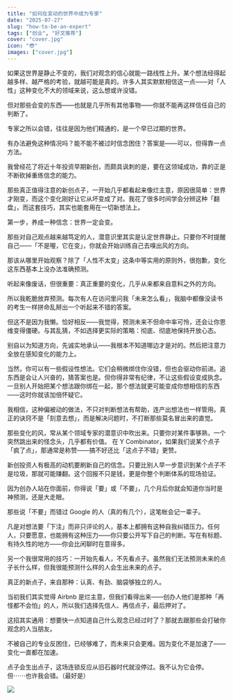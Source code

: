 ```yaml
---
title: "如何在变动的世界中成为专家"
date: "2025-07-27"
slug: "how-to-be-an-expert"
tags: ["创业", "好文推荐"]
cover: "cover.jpg"
icon: "😎"
images: ["cover.jpg"]
---
```

如果这世界是静止不变的，我们对观念的信心就能一路线性上升。某个想法经得起越多样、越严格的考验，就越可能是真的。许多人其实默默相信这一点——对「人性」这种变化不大的领域来说，这么想或许没错。



但对那些会变的东西——也就是几乎所有其他事物——你就不能再这样信任自己的判断了。



专家之所以会错，往往是因为他们精通的，是一个早已过期的世界。



有办法避免这种情况吗？能不能不被过时信念困住？答案是——可以，但得靠一点方法。



我曾经花了将近十年投资早期新创，而颇具讽刺的是，要在这领域成功，靠的正是不断砍掉重练信念的能力。



那些真正值得注意的新创点子，一开始几乎都看起来像烂主意，原因很简单：世界才刚变，而这个变化刚好让它从坏变成了对。我花了很多时间学会分辨这种「翻盘」，而这套技巧，其实也能套用在一切新想法上。



第一步，养成一种信念：世界一定会变。



那些对自己观点越来越笃定的人，潜意识里其实是认定世界静止。只要你不时提醒自己——「不是喔，它在变」，你就会开始训练自己去嗅出风的方向。



那该从哪里开始观察？除了「人性不太变」这条中等实用的原则外，很抱歉，变化这东西基本上没办法准确预测。



听起来像废话，但很重要：真正重要的变化，几乎从来都来自意料之外的方向。



所以我乾脆放弃预测。每次有人在访问里问我「未来怎么看」，我脑中都像没读书的考生一样拼命乱掰出一个听起来不错的答案。



但这不是因为我懒。恰好相反——我觉得，预测未来不但命中率可怜，还会让你思维变得僵硬。与其乱猜，不如选择更实际的策略：彻底、彻底地保持开放心态。



别自以为知道方向，先诚实地承认——我根本不知道哪边才是对的。然后把注意力全放在感知变化的能力上。



当然，你可以有一些假设性想法。它们会稍微绑住你没错，但也会驱动你前进。追东西是会让人兴奋的，猜答案也是。但你得非常有纪律，不让这些假设变成执念。
一旦别人开始把某个想法跟你绑在一起，那个想法就更可能变成你想相信的东西——这时你就该加倍怀疑它。



我相信，这种偏被动的做法，不只对判断想法有帮助，连产出想法也一样管用。真正的诀窍不是「刻意去想」，而是解决问题时，不打断那些莫名冒出来的直觉。



那些变化的风，常从某个领域专家的潜意识中吹出来。只要你对某件事够熟，一个突然跳出来的怪念头，几乎都有价值。
在 Y Combinator，如果我们说某个点子「疯了点」，那通常是称赞——搞不好还比「这点子不错」更赞。



新创投资人有极高的动机要刷新自己的信念。只要比别人早一步意识到某个点子不是垃圾，那就可能赚翻。这个回报不只是钱，更是你整个判断体系的现场验证。



因为创办人站在你面前，你得说「要」或「不要」，几个月后你就会知道你当时是神预测，还是大走眼。



那些说「不要」而错过 Google 的人（真的有几个），这笔帐会记一辈子。



凡是对想法要「下注」而非只评论的人，基本上都拥有这种自我纠错压力。任何人，只要愿意，也能拥有这种压力——你只要公开写下自己的判断。写在有标题、有持久性的地方——你会比闲聊时在意得多。



另一个我很常用的技巧：一开始先看人，不先看点子。虽然我们无法预测未来的点子长什么样，但我很能预测什么样的人会生出未来的点子。



真正的新点子，来自那种：认真、有劲、脑袋够独立的人。



当初我们其实觉得 Airbnb 是烂主意，但我们看得出来——创办人他们是那种「再怪都不会怕」的人，所以我们选择先信人、再信点子，最后押对了。



这招其实通用：想要快一点知道自己什么观念已经过时了？那就去跟那些会打破你观念的人当朋友。



不被自己的专业反困住，已经够难了，而未来只会更难。因为变化不是加速了——变化一直都在加速。



点子会生出点子，这场连锁反应从旧石器时代就没停过。我不认为它会停。
但⋯⋯也许我会错。（最好是）




![](https://prod-files-secure.s3.us-west-2.amazonaws.com/112d0858-5090-4d34-a606-b75eb8d65fd2/46476355-9cf3-4e99-9b7a-3531bc426380/1000202064.png?X-Amz-Algorithm=AWS4-HMAC-SHA256&X-Amz-Content-Sha256=UNSIGNED-PAYLOAD&X-Amz-Credential=ASIAZI2LB466RARSU6WT%2F20250829%2Fus-west-2%2Fs3%2Faws4_request&X-Amz-Date=20250829T231203Z&X-Amz-Expires=3600&X-Amz-Security-Token=IQoJb3JpZ2luX2VjEG8aCXVzLXdlc3QtMiJIMEYCIQDqCsWEyflEo6JdNoo2KVx%2FPtbrQucxFnjdIGrMdWccogIhAOhEB8maLG0RR6hxp3Kmjza%2FH%2BhbkMrhmhK%2FKTD22NEtKogECMj%2F%2F%2F%2F%2F%2F%2F%2F%2F%2FwEQABoMNjM3NDIzMTgzODA1Igy7ednAjFY6evxGcboq3APvbZUW5n0UL5GXDqNXpySS8clEZ5ZU1fa15kM8FoSnI1Gyeo70a20YmHTfCfyBM23B9naBw3aaY2Kneux79gEW2Oo3N3aRc%2BiFvcGO6%2BA08h%2BCCdqsUKut52G%2BMAOKaqWFyRmDlMemzyqXJwpxOzjeX2wYbpilf%2BITIlLVEVfpaeS%2FB4Fcicx3bALZwXk2JuHwinurk2XV5baTyNlSL5EVydvVf%2FuUA2xi75hMwm7FNoTt%2FblLq7v%2F7IqvkV6hy0hbsuopVhiVujM%2FxKtindMC8p6UBfMa3ZwFh9lGdvcfjqczR4IX3XAFxYr2t2mC6xLT%2FEk6WuIqS1hOPqHJZPNMh0EBjI9hDHUI5G%2F1IqroAKFUe6%2FOiPUyGZipVT%2FsIj7UDYPCi6QWiuBT2zIFWi6giF2ABRokcV5hoo1VLYsb2nW9rqythamo7pXz%2BSIO%2BdU04WjJKvDhKKt0YzvjDvRegQa3kxpq%2FTkmsd%2Bpcl1FSPFtTps00BcC8ECcKeoCiMTN%2F%2F0m%2BBOYFGZgUsyPEiVmMr76bC6cWXRjgTTcZFKl0YW%2F7Ysrj5YYvpBZW%2Fv1SqbmohYhr6by3ga5Cornr5u5MPMuW5tk5CJVE3u0C4BtjxgXwLQLaH1rbkk2QzCd4cjFBjqkAaE1z75rlrCEkljRRPnJ9VNx3Bge4dKPL3VAN5F1C13ECzUZePF%2FawJNSByGAFYLTFcYthNJFZ03oOF6rz36xXz6LGauzqnebrbUK2Ov%2FzKcgHepXS2kF%2BenoJB0FoI5EgWAu4b5xkFYKS9oY1HCYxZcLUnzAfzThqi7ui96Owo3aatDwmt%2Fbr8fu6G%2BBmQ3AjqVfEjSDYS23W3bP0BjC0eqc5lr&X-Amz-Signature=c0ef6dbfc559fe5fee47eeaf167b979f3e09ce5f872998e7c07c7a8fb9f249e4&X-Amz-SignedHeaders=host&x-amz-checksum-mode=ENABLED&x-id=GetObject)

